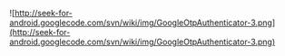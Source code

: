![http://seek-for-android.googlecode.com/svn/wiki/img/GoogleOtpAuthenticator-3.png](http://seek-for-android.googlecode.com/svn/wiki/img/GoogleOtpAuthenticator-3.png)
